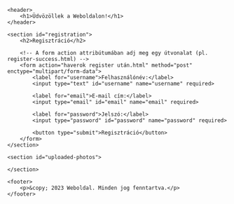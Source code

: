 <!DOCTYPE html>
<html lang="hu">
<head>
    <meta charset="UTF-8">
    <meta name="viewport" content="width=device-width, initial-scale=1.0">
    <link rel="stylesheet" href="haverok.css">
    <title>Regisztráció - Weboldal</title>
</head>
<body>

    <header>
        <h1>Üdvözöllek a Weboldalon!</h1>
    </header>

    <section id="registration">
        <h2>Regisztráció</h2>

        <!-- A form action attribútumában adj meg egy útvonalat (pl. register-success.html) -->
        <form action="haverok register után.html" method="post" enctype="multipart/form-data">
            <label for="username">Felhasználónév:</label>
            <input type="text" id="username" name="username" required>

            <label for="email">E-mail cím:</label>
            <input type="email" id="email" name="email" required>

            <label for="password">Jelszó:</label>
            <input type="password" id="password" name="password" required>

            <button type="submit">Regisztráció</button>
        </form>
    </section>

    <section id="uploaded-photos">
    
    </section>

    <footer>
        <p>&copy; 2023 Weboldal. Minden jog fenntartva.</p>
    </footer>

</body>
</html>
